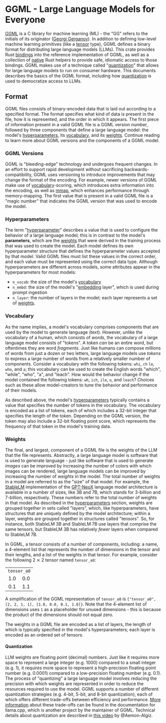 # GGML - Large Language Models for Everyone

[GGML](https://github.com/ggerganov/ggml) is a C library for machine learning
(ML) - the "GG" refers to the initials of its originator
([Georgi Gerganov](https://ggerganov.com/)). In addition to defining low-level
machine learning primitives (like a [tensor](#weights) type), GGML defines a
binary format for distributing large language models (LLMs). This crate provides
Rust [bindings](sys) into the reference implementation of GGML, as well as a
collection of [native](src) Rust helpers to provide safe, idiomatic access to
those bindings. GGML makes use of a technique called
"[quantization](<https://en.wikipedia.org/wiki/Quantization_(signal_processing)>)"
that allows for large language models to run on consumer hardware. This
documents describes the basics of the GGML format, including how
[quantization](#quantization) is used to democratize access to LLMs.

## Format

GGML files consists of binary-encoded data that is laid out according to a
specified format. The format specifies what kind of data is present in the file,
how it is represented, and the order in which it appears. The first piece of
information present in a valid GGML file is a GGML version number, followed by
three components that define a large language model: the model's
[hyperparameters](#hyperparameters), its [vocabulary](#vocabulary), and its
[weights](#weights). Continue reading to learn more about GGML versions and the
components of a GGML model.

### GGML Versions

GGML is "bleeding-edge" technology and undergoes frequent changes. In an effort
to support rapid development without sacrificing backwards-compatibility, GGML
uses versioning to introduce improvements that may change the format of the
encoding. For example, newer versions of GGML make use of
[vocabulary](#vocabulary)-scoring, which introduces extra information into the
encoding, as well as [mmap](https://en.wikipedia.org/wiki/Mmap), which enhances
performance through memory-mapping. The first value that is present in a valid
GGML file is a "magic number" that indicates the GGML version that was used to
encode the model.

### Hyperparameters

The term
"[hyperparameter](<https://en.wikipedia.org/wiki/Hyperparameter_(machine_learning)>)"
describes a value that is used to configure the behavior of a large language
model; this is in contrast to the model's **parameters**, which are the
[weights](#weights) that were derived in the training process that was used to
create the model. Each model defines its own hyperparameter structure that
defines the hyperparameter values accepted by that model. Valid GGML files must
list these values in the correct order, and each value must be represented using
the correct data type. Although hyperparameters are different across models,
some attributes appear in the hyperparameters for most models:

- `n_vocab`: the size of the model's [vocabulary](#vocabulary)
- `n_embd`: the size of the model's
  "[embedding](https://en.wikipedia.org/wiki/Word_embedding) layer", which is
  used during prompt ingestion
- `n_layer`: the number of layers in the model; each layer represents a set of
  [weights](#weights).

### Vocabulary

As the name implies, a model's vocabulary comprises components that are used by
the model to generate language (text). However, unlike the vocabulary of a
human, which consists of _words_, the vocabulary of a large language model
consists of "tokens". A token _can_ be an entire word, but oftentimes they are
word _fragments_. Just like humans can compose millions of words from just a
dozen or two letters, large language models use _tokens_ to express a large
number of words from a relatively smaller number of components. Consider a
vocabulary with the following tokens: `whi`, `ch` `le`, `who`, and `a`; this
vocabulary can be used to create the English words "which", "while", "who", "a",
and "leach". How would the behavior change if the model contained the following
tokens: `wh`, `ich`, `ile`, `o`, and `leach`? Choices such as these allow
model-creators to tune the behavior and performance of their models.

As described above, the model's [hyperparameters](#hyperparameters) typically
contains a value that specifies the number of tokens in the vocabulary. The
vocabulary is encoded as a list of tokens, each of which includes a 32-bit
integer that specifies the length of the token. Depending on the GGML version,
the token may also include a 32-bit floating point score, which represents the
frequency of that token in the model's training data.

### Weights

The final, and largest, component of a GGML file is the weights of the LLM that
the file represents. Abstractly, a large language model is software that is used
to generate language - just like software that is used to generate _images_ can
be improved by increasing the number of colors with which images can be
rendered, large language models can be improved by increasing the number of
_weights_ in the model. The total number of weights in a model are referred to
as the "size" of that model. For example, the
[StableLM](https://github.com/Stability-AI/StableLM) implementation of the
[GPT-NeoX](https://github.com/EleutherAI/gpt-neox) language model architecture
is available in a number of sizes, like 3B and 7B, which stands for 3-billion
and 7-billion, respectively. These numbers refer to the total number of weights
in that model. As described in the [hyperparameters](#hyperparameters) section,
weights are grouped together in sets called "layers", which, like
hyperparameters, have structures that are uniquely defined by the model
architecture; within a layer, weights are grouped together in structures called
"tensors". So, for instance, both StableLM 3B and StableLM 7B use layers that
comprise the same tensors, but StableLM 3B has relatively _fewer_ layers when
compared to StableLM 7B.

In GGML, a tensor consists of a number of components, including: a name, a
4-element list that represents the number of dimensions in the tensor and their
lengths, and a list of the weights in that tensor. For example, consider the
following 2 ⨯ 2 tensor named `tensor_a0`:

<table style="text-align: center">
  <tr>
    <td colspan="2"><code>tensor_a0</code></td>
  </tr>
  <tr>
    <td>1.0</td>
    <td>0.0</td>
  </tr>
  <tr>
    <td>0.1</td>
    <td>1.1</td>
  </tr>
</table>

A simplification of the GGML representation of `tensor_a0` is
`{"tensor_a0", [2, 2, 1, 1], [1.0, 0.0, 0.1, 1.0]}`. Note that the 4-element
list of dimensions uses `1` as a placeholder for unused dimensions - this is
because the product of the dimensions should not equal zero.

The weights in a GGML file are encoded as a list of layers, the length of which
is typically specified in the model's hyperparameters; each layer is encoded as
an ordered set of tensors.

#### Quantization

LLM weights are floating point (decimal) numbers. Just like it requires more
space to represent a large integer (e.g. 1000) compared to a small integer (e.g.
1), it requires more space to represent a high-precision floating point number
(e.g. 0.0001) compared to a low-precision floating number (e.g. 0.1). The
process of "quantizing" a large language model involves reducing the precision
with which weights are represented in order to reduce the resources required to
use the model. GGML supports a number of different quantization strategies (e.g.
4-bit, 5-bit, and 8-bit quantization), each of which offers different trade-offs
between efficiency and performance.
[More information](https://github.com/ggerganov/llama.cpp#quantization) about
these trade-offs can be found in the documentation for llama.cpp, which is
another project by the maintainer of GGML. Technical details about quantization
are described in [this video](https://www.youtube.com/watch?v=mii-xFaPCrA) by
@Aemon-Algiz.
